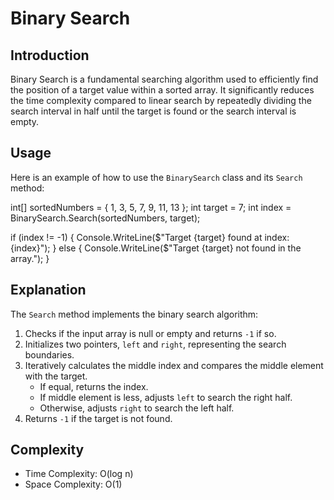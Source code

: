 # Binary Search

## Introduction
Binary Search is a fundamental searching algorithm used to efficiently find the position of a target value within a sorted array. It significantly reduces the time complexity compared to linear search by repeatedly dividing the search interval in half until the target is found or the search interval is empty.

## Usage
Here is an example of how to use the `BinarySearch` class and its `Search` method:

int[] sortedNumbers = { 1, 3, 5, 7, 9, 11, 13 };
int target = 7;
int index = BinarySearch.Search(sortedNumbers, target);

if (index != -1)
{
    Console.WriteLine($"Target {target} found at index: {index}");
}
else
{
    Console.WriteLine($"Target {target} not found in the array.");
}

## Explanation
The `Search` method implements the binary search algorithm:

1. Checks if the input array is null or empty and returns `-1` if so.
2. Initializes two pointers, `left` and `right`, representing the search boundaries.
3. Iteratively calculates the middle index and compares the middle element with the target.
   - If equal, returns the index.
   - If middle element is less, adjusts `left` to search the right half.
   - Otherwise, adjusts `right` to search the left half.
4. Returns `-1` if the target is not found.

## Complexity
- Time Complexity: O(log n)
- Space Complexity: O(1)
